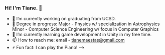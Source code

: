 ### Hi! I'm Tiane. 👋
- 🔭 I’m currently working on graduating from UCSD.
- :book: Degree in progress: Major - Physics w/ specialization in Astrophysics
                             Minor - Computer Science Engineering w/ focus in Computer Graphics
- 🌱 I’m currently learning game development in Unity in my free time.
- 📫 How to reach me: email - tianemaestas@gmail.com
- ⚡ Fun fact: I can play the Piano!
-->
